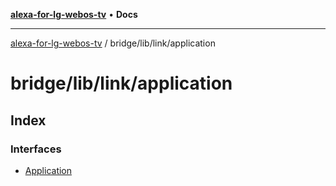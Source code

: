 [**alexa-for-lg-webos-tv**](../../../../README.md) • **Docs**

***

[alexa-for-lg-webos-tv](../../../../modules.md) / bridge/lib/link/application

# bridge/lib/link/application

## Index

### Interfaces

- [Application](interfaces/Application.md)
